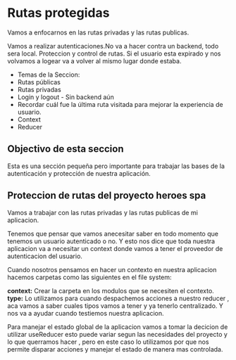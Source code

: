 # Rutas protegidas

Vamos a enfocarnos en las rutas privadas y las rutas publicas.

Vamos a realizar autenticaciones.No va a hacer contra un backend, todo sera local.
Proteccion  y control de rutas.
Si el usuario esta expirado y nos volvamos a logear va a volver al mismo lugar donde estaba.

- Temas de la Seccion:
- Rutas públicas
- Rutas privadas
- Login y logout - Sin backend aún
- Recordar cuál fue la última ruta visitada para mejorar la experiencia de usuario.
- Context
- Reducer

</hr>

## Objectivo de esta seccion

Esta es una sección pequeña pero importante para trabajar las bases de la autenticación y protección de nuestra aplicación.

## Proteccion de rutas del proyecto heroes spa

Vamos a trabajar con las rutas privadas y las rutas publicas de mi aplicacion. 

Tenemos que pensar que vamos anecesitar saber en todo momento que tenemos un usuario autenticado o no.
Y esto nos dice que toda nuestra aplicacion va a necesitar un context donde vamos a tener el proveedor de autenticacion del usuario.

Cuando nosotros pensamos en hacer un contexto en nuestra aplicacion hacemos carpetas como las siguientes en el file system:

**context:** Crear la carpeta en los modulos que se necesiten el contexto.
**type:** Lo utilizamos para cuando despachemos acciones a nuestro reducer , aca vamos a saber cuales tipos vamos a tener y ya tenerlo centralizado. Y nos va a ayudar cuando testiemos nuestra aplicacion.

Para manejar el estado global de la aplicacion vamos a tomar la decicion de utilizar useReducer esto puede variar segun las necesidades del proyecto y lo que querramos hacer , pero en este caso lo utilizamos por que nos permite disparar acciones y manejar el estado de manera mas controlada.